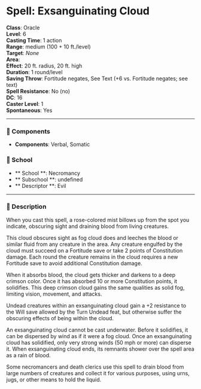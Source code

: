 
# Spell: Exsanguinating Cloud
**Class**: Oracle  
**Level**: 6  
**Casting Time**: 1 action  
**Range**: medium (100 + 10 ft./level)  
**Target**: _None_  
**Area**:   
**Effect**: 20 ft. radius, 20 ft. high  
**Duration**: 1 round/level  
**Saving Throw**: Fortitude negates, See Text (+6 vs. Fortitude negates; see text)  
**Spell Resistance**: No (no)  
**DC**: 16  
**Caster Level**: 1  
**Spontaneous**: Yes

---

### 🔮 Components
- **Components**: Verbal, Somatic

### 🏫 School
- ** School **: Necromancy
- ** Subschool **: undefined
- ** Descriptor **: Evil
---

### 📜 Description
When you cast this spell, a rose-colored mist billows up from the spot you indicate, obscuring sight and draining blood from living creatures.

This cloud obscures sight as fog cloud does and leeches the blood or similar fluid from any creature in the area. Any creature engulfed by the cloud must succeed on a Fortitude save or take 2 points of Constitution damage. Each round the creature remains in the cloud requires a new Fortitude save to avoid additional Constitution damage.

When it absorbs blood, the cloud gets thicker and darkens to a deep crimson color. Once it has absorbed 10 or more Constitution points, it solidifies. This deep crimson cloud gains the same qualities as solid fog, limiting vision, movement, and attacks.

Undead creatures within an exsanguinating cloud gain a +2 resistance to the Will save allowed by the Turn Undead feat, but otherwise suffer the obscuring effects of being within the cloud.

An exsanguinating cloud cannot be cast underwater. Before it solidifies, it can be dispersed by wind as if it were a fog cloud. Once an exsanguinating cloud has solidified, only very strong winds (50 mph or more) can disperse it. When exsanguinating cloud ends, its remnants shower over the spell area as a rain of blood.

Some necromancers and death clerics use this spell to drain blood from large numbers of creatures and collect it for various purposes, using urns, jugs, or other means to hold the liquid.

